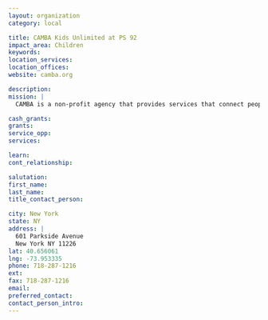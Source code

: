 ```yaml
---
layout: organization
category: local

title: CAMBA Kids Unlimited at PS 92
impact_area: Children
keywords: 
location_services: 
location_offices: 
website: camba.org

description: 
mission: |
  CAMBA is a non-profit agency that provides services that connect people with opportunities to enhance their quality of life.

cash_grants: 
grants: 
service_opp: 
services: 

learn: 
cont_relationship: 

salutation: 
first_name: 
last_name: 
title_contact_person: 

city: New York
state: NY
address: |
  601 Parkside Avenue  
  New York NY 11226
lat: 40.656061
lng: -73.953335
phone: 718-287-1216
ext: 
fax: 718-287-1216
email: 
preferred_contact: 
contact_person_intro: 
---
```

